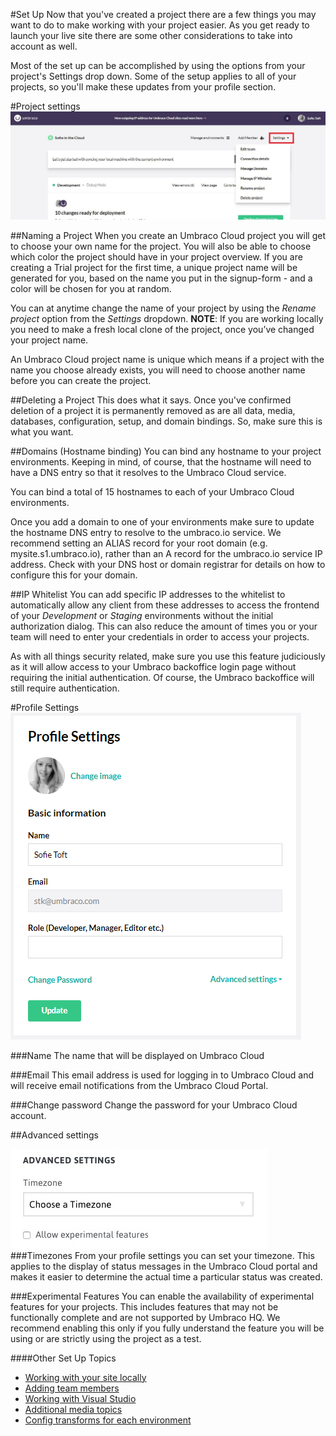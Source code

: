 #Set Up
Now that you've created a project there are a few things you may want to do to make working with your project easier. As you get ready to launch your live site there are some other considerations to take into account as well.

Most of the set up can be accomplished by using the options from your project's Settings drop down. Some of the setup applies to all of your projects, so you'll make these updates from your profile section.

#Project settings
![settings](images/settings.jpg)

##Naming a Project
When you create an Umbraco Cloud project you will get to choose your own name for the project. You will also be able to choose which color the project should have in your project overview. If you are creating a Trial project for the first time, a unique project name will be generated for you, based on the name you put in the signup-form - and a color will be chosen for you at random. 

You can at anytime change the name of your project by using the _Rename project_ option from the _Settings_ dropdown. **NOTE**: If you are working locally you need to make a fresh local clone of the project, once you’ve changed your project name.

An Umbraco Cloud project name is unique which means if a project with the name you choose already exists, you will need to choose another name before you can create the project.

##Deleting a Project
This does what it says. Once you've confirmed deletion of a project it is permanently removed as are all data, media, databases, configuration, setup, and domain bindings. So, make sure this is what you want.

##Domains (Hostname binding)
You can bind any hostname to your project environments. Keeping in mind, of course, that the hostname will need to have a DNS entry so that it resolves to the Umbraco Cloud service.

You can bind a total of 15 hostnames to each of your Umbraco Cloud environments. 

Once you add a domain to one of your environments make sure to update the hostname DNS entry to resolve to the umbraco.io service. We recommend setting an ALIAS record for your root domain (e.g. mysite.s1.umbraco.io), rather than an A record for the umbraco.io service IP address. Check with your DNS host or domain registrar for details on how to configure this for your domain.



##IP Whitelist
You can add specific IP addresses to the whitelist to automatically allow any client from these addresses to access the frontend of your _Development_ or _Staging_ environments without the initial authorization dialog. This can also reduce the amount of times you or your team will need to enter your credentials in order to access your projects.

As with all things security related, make sure you use this feature judiciously as it will allow access to your Umbraco backoffice login page without requiring the initial authentication. Of course, the Umbraco backoffice will still require authentication.

#Profile Settings
![settings](images/profile.png)

###Name
The name that will be displayed on Umbraco Cloud

###Email
This email address is used for logging in to Umbraco Cloud and will receive email notifications from the Umbraco Cloud Portal.

###Change password
Change the password for your Umbraco Cloud account.

##Advanced settings

![Advanced settins](images/advanced.jpg)
###Timezones
From your profile settings you can set your timezone. This applies to the display of status messages in the Umbraco Cloud portal and makes it easier to determine the actual time a particular status was created.

###Experimental Features
You can enable the availability of experimental features for your projects. This includes features that may not be functionally complete and are not supported by Umbraco HQ. We recommend enabling this only if you fully understand the feature you will be using or are strictly using the project as a test.

####Other Set Up Topics
 - [Working with your site locally](Working-Locally/)
 - [Adding team members](Team-Members/)
 - [Working with Visual Studio](Visual-Studio/)
 - [Additional media topics](Media/)
 - [Config transforms for each environment](Config-Transforms/)
